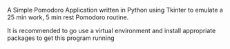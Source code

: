 A Simple Pomodoro Application written in Python using Tkinter to emulate a 25 min work, 5 min rest Pomodoro routine.

It is recommended to go use a virtual environment and install appropriate packages to get this program running
